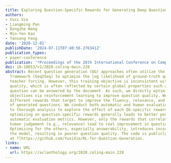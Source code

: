 ```yaml
---
title: Exploring Question-Specific Rewards for Generating Deep Questions
authors:
- Yuxi Xie
- Liangming Pan
- Dongzhe Wang
- Min-Yen Kan
- Yansong Feng
date: '2020-12-01'
publishDate: '2024-07-11T07:40:56.276341Z'
publication_types:
- paper-conference
publication: '*Proceedings of the 28th International Conference on Computational Linguistics*'
doi: 10.18653/v1/2020.coling-main.228
abstract: Recent question generation (QG) approaches often utilize the sequence-to-sequence
  framework (Seq2Seq) to optimize the log likelihood of ground-truth questions using
  teacher forcing. However, this training objective is inconsistent with actual question
  quality, which is often reflected by certain global properties such as whether the
  question can be answered by the document. As such, we directly optimize for QG-specific
  objectives via reinforcement learning to improve question quality. We design three
  different rewards that target to improve the fluency, relevance, and answerability
  of generated questions. We conduct both automatic and human evaluations in addition
  to thorough analysis to explore the effect of each QG-specific reward. We find that
  optimizing on question-specific rewards generally leads to better performance in
  automatic evaluation metrics. However, only the rewards that correlate well with
  human judgement (e.g., relevance) lead to real improvement in question quality.
  Optimizing for the others, especially answerability, introduces incorrect bias to
  the model, resulting in poorer question quality. The code is publicly available
  at r̆lhttps://github.com/YuxiXie/RL-for-Question-Generation.
links:
- name: URL
  url: https://aclanthology.org/2020.coling-main.228
---
```


